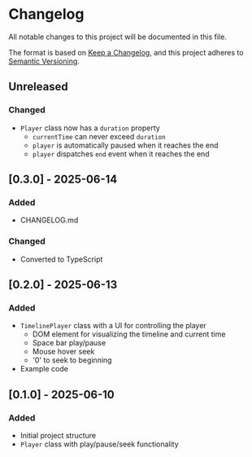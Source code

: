 # Changelog

All notable changes to this project will be documented in this file.

The format is based on [Keep a Changelog](https://keepachangelog.com/en/1.0.0/),
and this project adheres to [Semantic Versioning](https://semver.org/spec/v2.0.0.html).

## Unreleased

### Changed
- `Player` class now has a `duration` property
    - `currentTime` can never exceed `duration`
    - `player` is automatically paused when it reaches the end
    - `player` dispatches `end` event when it reaches the end

## [0.3.0] - 2025-06-14

### Added
- CHANGELOG.md

### Changed
- Converted to TypeScript

## [0.2.0] - 2025-06-13

### Added
- `TimelinePlayer` class with a UI for controlling the player
    - DOM element for visualizing the timeline and current time
    - Space bar play/pause
    - Mouse hover seek
    - '0' to seek to beginning
- Example code

## [0.1.0] - 2025-06-10

### Added
- Initial project structure
- `Player` class with play/pause/seek functionality
